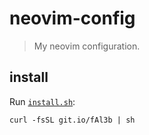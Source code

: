 # neovim-config 

> My neovim configuration.

## install

Run [`install.sh`](install.sh):
```
curl -fsSL git.io/fAl3b | sh
```
